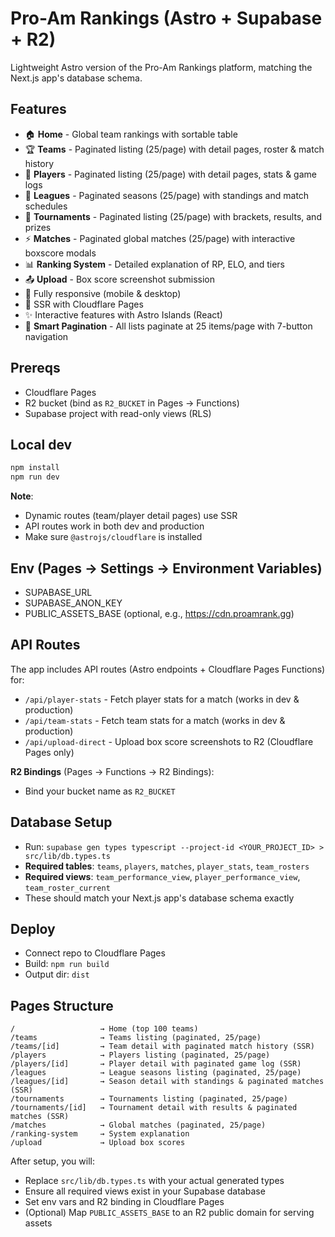 # Pro-Am Rankings (Astro + Supabase + R2)

Lightweight Astro version of the Pro-Am Rankings platform, matching the Next.js app's database schema.

## Features

- 🏠 **Home** - Global team rankings with sortable table
- 🏆 **Teams** - Paginated listing (25/page) with detail pages, roster & match history
- 👤 **Players** - Paginated listing (25/page) with detail pages, stats & game logs
- 🏅 **Leagues** - Paginated seasons (25/page) with standings and match schedules
- 🎯 **Tournaments** - Paginated listing (25/page) with brackets, results, and prizes
- ⚡ **Matches** - Paginated global matches (25/page) with interactive boxscore modals
- 📊 **Ranking System** - Detailed explanation of RP, ELO, and tiers
- 📤 **Upload** - Box score screenshot submission
- 📱 Fully responsive (mobile & desktop)
- 🚀 SSR with Cloudflare Pages
- ✨ Interactive features with Astro Islands (React)
- 📄 **Smart Pagination** - All lists paginate at 25 items/page with 7-button navigation

## Prereqs
- Cloudflare Pages
- R2 bucket (bind as `R2_BUCKET`  in Pages → Functions)
- Supabase project with read-only views (RLS)

## Local dev
```bash
npm install
npm run dev
```

**Note**: 
- Dynamic routes (team/player detail pages) use SSR
- API routes work in both dev and production
- Make sure `@astrojs/cloudflare` is installed

## Env (Pages → Settings → Environment Variables)
- SUPABASE_URL
- SUPABASE_ANON_KEY
- PUBLIC_ASSETS_BASE (optional, e.g., https://cdn.proamrank.gg)

## API Routes

The app includes API routes (Astro endpoints + Cloudflare Pages Functions) for:
- `/api/player-stats` - Fetch player stats for a match (works in dev & production)
- `/api/team-stats` - Fetch team stats for a match (works in dev & production)
- `/api/upload-direct` - Upload box score screenshots to R2 (Cloudflare Pages only)

**R2 Bindings** (Pages → Functions → R2 Bindings):
- Bind your bucket name as `R2_BUCKET` 

## Database Setup
- Run: `supabase gen types typescript --project-id <YOUR_PROJECT_ID> > src/lib/db.types.ts`
- **Required tables**: `teams`, `players`, `matches`, `player_stats`, `team_rosters`
- **Required views**: `team_performance_view`, `player_performance_view`, `team_roster_current`
- These should match your Next.js app's database schema exactly

## Deploy
- Connect repo to Cloudflare Pages
- Build: `npm run build` 
- Output dir: `dist` 

## Pages Structure

```
/                   → Home (top 100 teams)
/teams              → Teams listing (paginated, 25/page)
/teams/[id]         → Team detail with paginated match history (SSR)
/players            → Players listing (paginated, 25/page)
/players/[id]       → Player detail with paginated game log (SSR)
/leagues            → League seasons listing (paginated, 25/page)
/leagues/[id]       → Season detail with standings & paginated matches (SSR)
/tournaments        → Tournaments listing (paginated, 25/page)
/tournaments/[id]   → Tournament detail with results & paginated matches (SSR)
/matches            → Global matches (paginated, 25/page)
/ranking-system     → System explanation
/upload             → Upload box scores
```

After setup, you will:
- Replace `src/lib/db.types.ts` with your actual generated types
- Ensure all required views exist in your Supabase database
- Set env vars and R2 binding in Cloudflare Pages
- (Optional) Map `PUBLIC_ASSETS_BASE` to an R2 public domain for serving assets